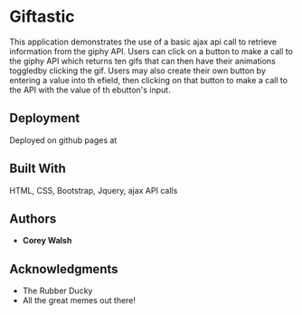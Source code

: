 # Giftastic

This application demonstrates the use of a basic ajax api call to retrieve information from the giphy API. Users can click on a button to make a call to the giphy API which returns ten gifs that can then have their animations toggledby clicking the gif. Users may also create their own button by entering a value into th efield, then clicking on that button to make a call to the API with the value of th ebutton's input.

## Deployment

Deployed on github pages at 

## Built With

HTML, CSS, Bootstrap, Jquery, ajax API calls

## Authors

* **Corey Walsh** 

## Acknowledgments

* The Rubber Ducky
* All the great memes out there!
